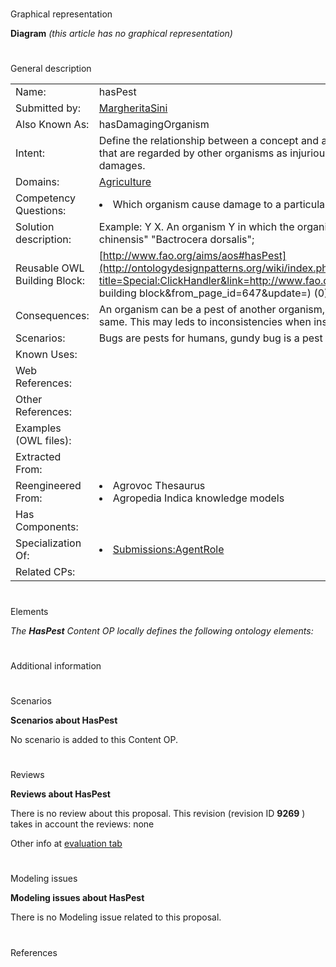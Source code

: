 # 

 Graphical representation



__Diagram__ 
_(this article has no graphical representation)_ 




# 

 General description




|  |  |
| --- | --- |
|  Name:  |  hasPest  |
|  Submitted by:  | [MargheritaSini](../User/MargheritaSini.md "User:MargheritaSini")  |
|  Also Known As:  |  hasDamagingOrganism  |
|  Intent:  |  Define the relationship between a concept and an organism which has characteristics that are regarded by other organisms as injurious or unwanted. Generally causing damages.  |
|  Domains:  | [Agriculture](../Community/Agriculture.md "Community:Agriculture")  |
|  Competency Questions:  | <li>       Which organism cause damage to a particular plant or animal?      </li> |
|  Solution description:  |  Example: Y <has pest> X. An organism Y in which the organism X causes harm. E.g. "Litchi chinensis" <hasPest> "Bactrocera dorsalis";  |
|  Reusable OWL Building Block:  | [http://www.fao.org/aims/aos#hasPest](http://ontologydesignpatterns.org/wiki/index.php?title=Special:ClickHandler&link=http://www.fao.org/aims/aos#hasPest&message=OWL building block&from_page_id=647&update=)  (0)  |
|  Consequences:  |  An organism can be a pest of another organism, so the domain and range may be the same. This may leds to inconsistencies when instanciate the relationships.  |
|  Scenarios:  |  Bugs are pests for humans, gundy bug is a pest for rice  |
|  Known Uses:  |  |
|  Web References:  |  |
|  Other References:  |  |
|  Examples (OWL files):  |  |
|  Extracted From:  |  |
|  Reengineered From:  | <li>       Agrovoc Thesaurus      </li><li>       Agropedia Indica knowledge models      </li> |
|  Has Components:  |  |
|  Specialization Of:  | <li><a href="../AgentRole/AgentRole.md" title="Submissions:AgentRole">        Submissions:AgentRole       </a></li> |
|  Related CPs:  |  |



  





# 

 Elements



_The
 __HasPest__ 
 Content OP locally defines the following ontology elements:_ 




# 

 Additional information



# 

 Scenarios




__Scenarios about HasPest__ 


 No scenario is added to this Content OP.
 




# 

 Reviews




__Reviews about HasPest__ 


 There is no review about this proposal.
This revision (revision ID
 __9269__ 
 ) takes in account the reviews: none
 



 Other info at
 [evaluation tab](http://ontologydesignpatterns.org/wiki/index.php?title=Submissions:HasPest&action=evaluation "http://ontologydesignpatterns.org/wiki/index.php?title=Submissions:HasPest&action=evaluation") 





  





# 

 Modeling issues




__Modeling issues about HasPest__ 


 There is no Modeling issue related to this proposal.
 




  





# 

 References